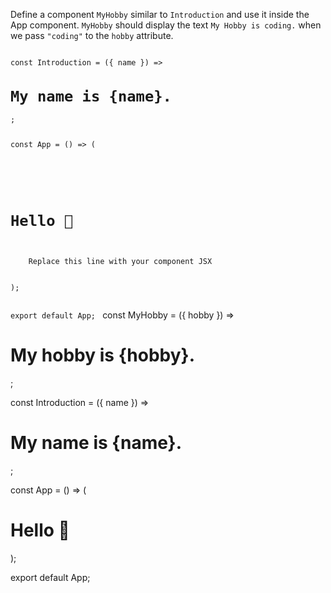 Define a component `MyHobby` similar to `Introduction` and use it inside the App component. `MyHobby` should display the text `My Hobby is coding.` when we pass `"coding"` to the `hobby` attribute.

<codeblock language="reactjs" type="exercise" testMode="fixedInput">
<code>
const Introduction = ({ name }) => <h1>My name is {name}.</h1>;

const App = () => (
  <div>
    <h1>Hello 👋</h1>
    <Introduction name="John Doe" />
    Replace this line with your component JSX
  </div>
);

export default App;
</code>
<solution>
const MyHobby = ({ hobby }) =>
  <h1>My hobby is {hobby}.</h1>;

const Introduction = ({ name }) =>
  <h1>My name is {name}.</h1>;

const App = () => (
  <div>
    <h1>Hello 👋</h1>
    <Introduction name="John Doe" />
    <MyHobby hobby="coding" />
  </div>
);

export default App;
</solution>
</codeblock>
